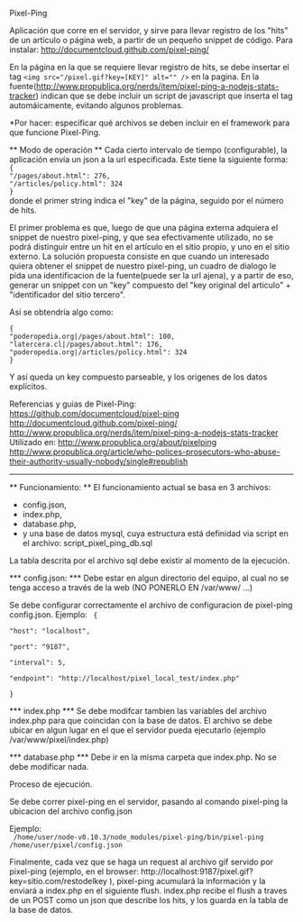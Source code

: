 Pixel-Ping

Aplicación que corre en el servidor, y sirve para llevar registro de los "hits" de un artículo o página web, 
a partir de un pequeño snippet de código. Para instalar: http://documentcloud.github.com/pixel-ping/

En la página en la que se requiere llevar registro de hits, se debe insertar el tag 
``<img src="/pixel.gif?key=[KEY]" alt="" />`` en la pagina. 
En la fuente(http://www.propublica.org/nerds/item/pixel-ping-a-nodejs-stats-tracker) indican que se debe incluir 
un script de javascript que inserta el tag automáicamente, evitando algunos problemas.

*Por hacer: especificar qué archivos se deben incluir en el framework para que funcione Pixel-Ping.

** Modo de operación **
Cada cierto intervalo de tiempo (configurable), la aplicación envía un json a la url especificada. 
Este tiene la siguiente forma: 
``{ ``  
``"/pages/about.html": 276,``  
``"/articles/policy.html": 324``   
``}``  
donde el primer string indica el "key" de la página, seguido por el número de hits.

El primer problema es que, luego de que una página externa adquiera el snippet de nuestro pixel-ping, 
y que sea efectivamente utilizado, no se podrá distinguir entre un hit en el artículo en el sitio propio, 
y uno en el sitio externo. La solución propuesta consiste en que cuando un interesado quiera obtener el snippet 
de nuestro pixel-ping, un cuadro de dialogo le pida una identificacion de la fuente(puede ser la url ajena), 
y a partir de eso, generar un snippet con un "key" compuesto del "key original del articulo" + 
"identificador del sitio tercero".   

Así se obtendría algo como:   


``{``  
``"poderopedia.org|/pages/about.html": 100,``   
``"latercera.cl|/pages/about.html": 176,``   
``"poderopedia.org|/articles/policy.html": 324``   
``}``

Y así queda un key compuesto parseable, y los origenes de los datos explícitos.

Referencias y guias de Pixel-Ping:  
https://github.com/documentcloud/pixel-ping  
http://documentcloud.github.com/pixel-ping/  
http://www.propublica.org/nerds/item/pixel-ping-a-nodejs-stats-tracker  
Utilizado en: http://www.propublica.org/about/pixelping  
http://www.propublica.org/article/who-polices-prosecutors-who-abuse-their-authority-usually-nobody/single#republish

--------------------------------------------------------


** Funcionamiento: **
El funcionamiento actual se basa en 3 archivos:
* config.json, 
* index.php, 
* database.php, 
* y una base de datos mysql, cuya estructura está definidad via script en el archivo: script_pixel_ping_db.sql

La tabla descrita por el archivo sql debe existir al momento de la ejecución.

*** config.json: ***
Debe estar en algun directorio del equipo, al cual no se tenga acceso a través de la web (NO PONERLO EN /var/www/ ...)

Se debe configurar correctamente el archivo de configuracion de pixel-ping config.json.
Ejemplo:
<code>
{  
  "host":     "localhost",  
  "port":     "9187",  
  "interval": 5,  
  "endpoint": "http://localhost/pixel_local_test/index.php"  
}
</code>  

*** index.php ***
Se debe modifcar tambien las variables del archivo index.php para que coincidan con la base de datos.
El archivo se debe ubicar en algun lugar en el que el servidor pueda ejecutarlo (ejemplo /var/www/pixel/index.php)

*** database.php ***
Debe ir en la misma carpeta que index.php. No se debe modificar nada.

Proceso de ejecución.

Se debe correr pixel-ping en el servidor, pasando al comando pixel-ping la ubicacion del archivo config.json   

Ejemplo:    
<code> /home/user/node-v0.10.3/node_modules/pixel-ping/bin/pixel-ping /home/user/pixel/config.json</code>   


Finalmente, cada vez que se haga un request al archivo gif servido por pixel-ping (ejemplo, en el browser: 
http://localhost:9187/pixel.gif?key=sitio.com/restodelkey ), 
pixel-ping acumulará la información y la enviará a index.php en el siguiente flush. 
index.php recibe el flush a traves de un POST como un json que describe los hits, 
y los guarda en la tabla de la base de datos.



